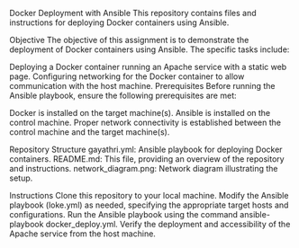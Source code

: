 Docker Deployment with Ansible
This repository contains files and instructions for deploying Docker containers using Ansible.

Objective
The objective of this assignment is to demonstrate the deployment of Docker containers using Ansible. The specific tasks include:

Deploying a Docker container running an Apache service with a static web page.
Configuring networking for the Docker container to allow communication with the host machine.
Prerequisites
Before running the Ansible playbook, ensure the following prerequisites are met:

Docker is installed on the target machine(s).
Ansible is installed on the control machine.
Proper network connectivity is established between the control machine and the target machine(s).


Repository Structure
gayathri.yml: Ansible playbook for deploying Docker containers.
README.md: This file, providing an overview of the repository and instructions.
network_diagram.png: Network diagram illustrating the setup.


Instructions
Clone this repository to your local machine.
Modify the Ansible playbook (loke.yml) as needed, specifying the appropriate target hosts and configurations.
Run the Ansible playbook using the command ansible-playbook docker_deploy.yml.
Verify the deployment and accessibility of the Apache service from the host machine.
